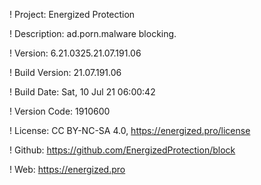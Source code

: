 ! Project: Energized Protection

! Description: ad.porn.malware blocking.

! Version: 6.21.0325.21.07.191.06

! Build Version: 21.07.191.06

! Build Date: Sat, 10 Jul 21 06:00:42

! Version Code: 1910600

! License: CC BY-NC-SA 4.0, https://energized.pro/license

! Github: https://github.com/EnergizedProtection/block

! Web: https://energized.pro
